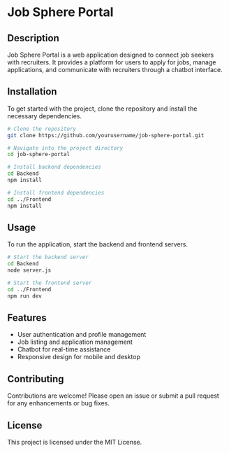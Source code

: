 # Job Sphere Portal

## Description
Job Sphere Portal is a web application designed to connect job seekers with recruiters. It provides a platform for users to apply for jobs, manage applications, and communicate with recruiters through a chatbot interface.

## Installation
To get started with the project, clone the repository and install the necessary dependencies.

```bash
# Clone the repository
git clone https://github.com/yourusername/job-sphere-portal.git

# Navigate into the project directory
cd job-sphere-portal

# Install backend dependencies
cd Backend
npm install

# Install frontend dependencies
cd ../Frontend
npm install
```

## Usage
To run the application, start the backend and frontend servers.

```bash
# Start the backend server
cd Backend
node server.js

# Start the frontend server
cd ../Frontend
npm run dev
```

## Features
- User authentication and profile management
- Job listing and application management
- Chatbot for real-time assistance
- Responsive design for mobile and desktop

## Contributing
Contributions are welcome! Please open an issue or submit a pull request for any enhancements or bug fixes.

## License
This project is licensed under the MIT License.
